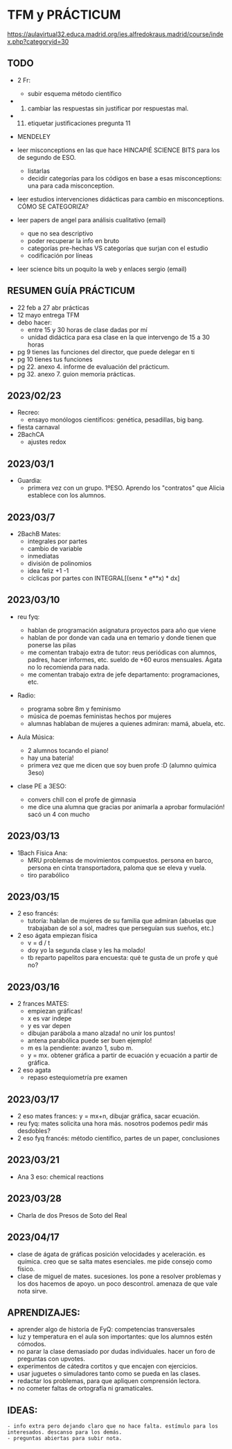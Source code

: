 # TFM y PRÁCTICUM
https://aulavirtual32.educa.madrid.org/ies.alfredokraus.madrid/course/index.php?categoryid=30

## TODO

- 2 Fr:
    - subir esquema método científico

- 1. cambiar las respuestas sin justificar por respuestas mal.
- 11. etiquetar justificaciones pregunta 11

- MENDELEY
- leer misconceptions en las que hace HINCAPIÉ SCIENCE BITS para los de segundo de ESO.
    - listarlas
    - decidir categorías para los códigos en base a esas misconceptions: una para cada misconception.
- leer estudios intervenciones didácticas para cambio en misconceptions. CÓMO SE CATEGORIZA?
- leer papers de angel para análisis cualitativo (email)
    - que no sea descriptivo
    - poder recuperar la info en bruto
    - categorías pre-hechas VS categorías que surjan con el estudio
    - codificación por líneas

- leer science bits un poquito la web y enlaces sergio (email)


## RESUMEN GUÍA PRÁCTICUM
- 22 feb a 27 abr prácticas
- 12 mayo entrega TFM
- debo hacer:
    - entre 15 y 30 horas de clase dadas por mí
    - unidad didáctica para esa clase en la que intervengo de 15 a 30 horas
- pg 9 tienes las funciones del director, que puede delegar en ti
- pg 10 tienes tus funciones
- pg 22. anexo 4. informe de evaluación del prácticum.
- pg 32. anexo 7. guion memoria prácticas.



## 2023/02/23
- Recreo:
    - ensayo monólogos científicos: genética, pesadillas, big bang.
- fiesta carnaval
- 2BachCA
    - ajustes redox


## 2023/03/1

- Guardia:
    - primera vez con un grupo. 1ºESO. Aprendo los "contratos" que Alicia establece con los alumnos.








## 2023/03/7
- 2BachB Mates:
    - integrales por partes
    - cambio de variable
    - inmediatas
    - división de polinomios
    - idea feliz +1 -1
    - cíclicas por partes con INTEGRAL[(senx * e**x) * dx]







## 2023/03/10

- reu fyq:
    - hablan de programación asignatura proyectos para año que viene
    - hablan de por donde van cada una en temario y donde tienen que ponerse las pilas
    - me comentan trabajo extra de tutor: reus periódicas con alumnos, padres, hacer informes, etc. sueldo de +60 euros mensuales. Ágata no lo recomienda para nada.
    - me comentan trabajo extra de jefe departamento: programaciones, etc.
- Radio:
    - programa sobre 8m y feminismo
    - música de poemas feministas hechos por mujeres
    - alumnas hablaban de mujeres a quienes admiran: mamá, abuela, etc.
- Aula Música:
    - 2 alumnos tocando el piano!
    - hay una batería!
    - primera vez que me dicen que soy buen profe :D (alumno química 3eso)

- clase PE a 3ESO:
    - convers chill con el profe de gimnasia
    - me dice una alumna que gracias por animarla a aprobar formulación! sacó un 4 con mucho

## 2023/03/13
- 1Bach Física Ana:
    - MRU problemas de movimientos compuestos. persona en barco, persona en cinta transportadora, paloma que se eleva y vuela.
    - tiro parabólico



## 2023/03/15
- 2 eso francés:
    - tutoría: hablan de mujeres de su familia que admiran (abuelas que trabajaban de sol a sol, madres que perseguían sus sueños, etc.)
- 2 eso ágata empiezan física
    - v = d / t
    - doy yo la segunda clase y les ha molado!
    - tb reparto papelitos para encuesta: qué te gusta de un profe y qué no?

## 2023/03/16
- 2 frances MATES:
    - empiezan gráficas!
    - x es var indepe
    - y es var depen
    - dibujan parábola a mano alzada! no unir los puntos!
    - antena parabólica puede ser buen ejemplo!
    - m es la pendiente: avanzo 1, subo m.
    - y = mx. obtener gráfica a partir de ecuación y ecuación a partir de gráfica.
- 2 eso agata
    - repaso estequiometría pre examen


## 2023/03/17
- 2 eso mates frances: y = mx+n, dibujar gráfica, sacar ecuación.
- reu fyq: mates solicita una hora más. nosotros podemos pedir más desdobles?
- 2 eso fyq francés: método científico, partes de un paper, conclusiones

## 2023/03/21
- Ana 3 eso: chemical reactions




## 2023/03/28
- Charla de dos Presos de Soto del Real




## 2023/04/17
- clase de ágata de gráficas posición velocidades y aceleración. es química. creo que se salta mates esenciales. me pide consejo como físico.
- clase de miguel de mates. sucesiones. los pone a resolver problemas y los dos hacemos de apoyo. un poco descontrol. amenaza de que vale nota sirve.





## APRENDIZAJES:
- aprender algo de historia de FyQ: competencias transversales
- luz y temperatura en el aula son importantes: que los alumnos estén cómodos.
- no parar la clase demasiado por dudas individuales. hacer un foro de preguntas con upvotes.
- experimentos de cátedra cortitos y que encajen con ejercicios.
- usar juguetes o simuladores tanto como se pueda en las clases.
- redactar los problemas, para que apliquen comprensión lectora.
- no cometer faltas de ortografía ni gramaticales.

## IDEAS:
    - info extra pero dejando claro que no hace falta. estímulo para los interesados. descanso para los demás.
    - preguntas abiertas para subir nota.